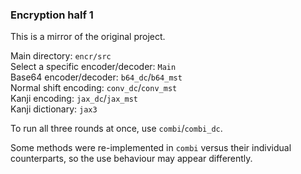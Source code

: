 ### Encryption half 1

This is a mirror of the original project.

Main directory: `encr/src`     
Select a specific encoder/decoder: `Main`     
Base64 encoder/decoder: `b64_dc`/`b64_mst`     
Normal shift encoding: `conv_dc`/`conv_mst`     
Kanji encoding: `jax_dc`/`jax_mst`     
Kanji dictionary: `jax3`     

To run all three rounds at once, use `combi`/`combi_dc`.

Some methods were re-implemented in `combi` versus their individual counterparts,
so the use behaviour may appear differently.